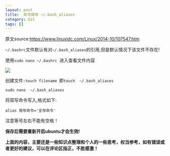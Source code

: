 ```yaml
---
layout: post
title:  命令简写 ~/.bash_aliases
category: Git
tags: []
---
```


原文source:https://www.linuxidc.com/Linux/2014-10/107547.htm

`~/.bashrc`文件默认有对`~/.bash_aliases`的引用,但是默认情况下该文件不存在!

使用`sudo nano ~/.bashrc `进入查看文件内容

![](https://img2020.cnblogs.com/blog/826848/202011/826848-20201104145320135-298432283.png)


创建文件`:touch filename `即`touch  ~/.bash_aliases`

`sudo nano  ~/.bash_aliases`

将简写命令写入,格式如下:

`alias 简写命令='全写命令'`

注意等号左右不能有空格！

 

**保存后需要重新开启ubuntu才会生效!**

**上面的内容，主要还是一些知识点整理和个人的一些思考，权当参考，如有错误或者更好的建议，可以在评论区指正，不胜感激！**


[jekyll]:      http://jekyllrb.com
[jekyll-gh]:   https://github.com/jekyll/jekyll
[jekyll-help]: https://github.com/jekyll/jekyll-help

